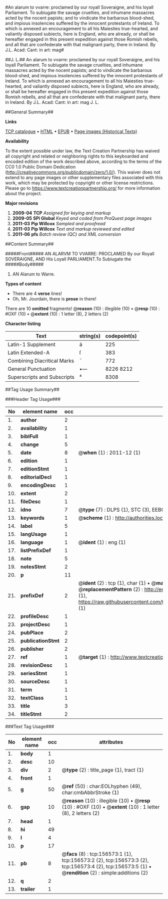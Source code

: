 #An alarum to vvarre: proclamed by our royall Soveraigne, and his loyall Parliament. To subiugate the savage cruelties, and inhumane massacres acted by the nocent papists; and to vindicate the barbarous blood-shed, and impious insolencies suffered by the innocent protestants of Ireland. To which is annexed an encouragement to all his Maiesties true-hearted, and valiantly disposed subiects, here is England, who are already, or shall be hereafter engaged in this present expedition against those Romish rebells, and all that are confederate with that malignant party, there in Ireland. By J.L. Acad: Cant: in art: mag#

##J. L.##
An alarum to vvarre: proclamed by our royall Soveraigne, and his loyall Parliament. To subiugate the savage cruelties, and inhumane massacres acted by the nocent papists; and to vindicate the barbarous blood-shed, and impious insolencies suffered by the innocent protestants of Ireland. To which is annexed an encouragement to all his Maiesties true-hearted, and valiantly disposed subiects, here is England, who are already, or shall be hereafter engaged in this present expedition against those Romish rebells, and all that are confederate with that malignant party, there in Ireland. By J.L. Acad: Cant: in art: mag
J. L.

##General Summary##

**Links**

[TCP catalogue](http://www.ota.ox.ac.uk/tcp/)  • 
[HTML](http://tei.it.ox.ac.uk/tcp/Texts-HTML/free/A88/A88360.html)  • 
[EPUB](http://tei.it.ox.ac.uk/tcp/Texts-EPUB/free/A88/A88360.epub) • 
[Page images (Historical Texts)](https://historicaltexts.jisc.ac.uk/eebo-99871316e)

**Availability**

To the extent possible under law, the Text Creation Partnership has waived all copyright and related or neighboring rights to this keyboarded and encoded edition of the work described above, according to the terms of the CC0 1.0 Public Domain Dedication (http://creativecommons.org/publicdomain/zero/1.0/). This waiver does not extend to any page images or other supplementary files associated with this work, which may be protected by copyright or other license restrictions. Please go to https://www.textcreationpartnership.org/ for more information about the project.

**Major revisions**

1. __2009-04__ __TCP__ *Assigned for keying and markup*
1. __2009-05__ __SPi Global__ *Keyed and coded from ProQuest page images*
1. __2011-03__ __Pip Willcox__ *Sampled and proofread*
1. __2011-03__ __Pip Willcox__ *Text and markup reviewed and edited*
1. __2011-06__ __pfs__ *Batch review (QC) and XML conversion*

##Content Summary##

#####Front#####
AN ALARVM TO VVARRE: PROCLAMED By our Royall SOVERAIGNE, AND His
Loyall PARLIAMENT.To Subiugate the 
#####Body#####

1. AN Alarum to Warre.

**Types of content**

  * There are 4 **verse** lines!
  * Oh, Mr. Jourdain, there is **prose** in there!

There are 10 **omitted** fragments! 
 @__reason__ (10) : illegible (10)  •  @__resp__ (10) : #OXF (10)  •  @__extent__ (10) : 1 letter (8), 2 letters (2)

**Character listing**


|Text|string(s)|codepoint(s)|
|---|---|---|
|Latin-1 Supplement|á|225|
|Latin Extended-A|ſ|383|
|Combining             Diacritical Marks|̄|772|
|General Punctuation|•—|8226 8212|
|Superscripts             and Subscripts|⁴|8308|

##Tag Usage Summary##

###Header Tag Usage###

|No|element name|occ|attributes|
|---|---|---|---|
|1.|__author__|2||
|2.|__availability__|1||
|3.|__biblFull__|1||
|4.|__change__|5||
|5.|__date__|8| @__when__ (1) : 2011-12 (1)|
|6.|__edition__|1||
|7.|__editionStmt__|1||
|8.|__editorialDecl__|1||
|9.|__encodingDesc__|1||
|10.|__extent__|2||
|11.|__fileDesc__|1||
|12.|__idno__|7| @__type__ (7) : DLPS (1), STC (3), EEBO-CITATION (1), PROQUEST (1), VID (1)|
|13.|__keywords__|1| @__scheme__ (1) : http://authorities.loc.gov/ (1)|
|14.|__label__|5||
|15.|__langUsage__|1||
|16.|__language__|1| @__ident__ (1) : eng (1)|
|17.|__listPrefixDef__|1||
|18.|__note__|5||
|19.|__notesStmt__|2||
|20.|__p__|11||
|21.|__prefixDef__|2| @__ident__ (2) : tcp (1), char (1)  •  @__matchPattern__ (2) : ([0-9\-]+):([0-9IVX]+) (1), (.+) (1)  •  @__replacementPattern__ (2) : http://eebo.chadwyck.com/downloadtiff?vid=$1&page=$2 (1), https://raw.githubusercontent.com/textcreationpartnership/Texts/master/tcpchars.xml#$1 (1)|
|22.|__profileDesc__|1||
|23.|__projectDesc__|1||
|24.|__pubPlace__|2||
|25.|__publicationStmt__|2||
|26.|__publisher__|2||
|27.|__ref__|1| @__target__ (1) : http://www.textcreationpartnership.org/docs/. (1)|
|28.|__revisionDesc__|1||
|29.|__seriesStmt__|1||
|30.|__sourceDesc__|1||
|31.|__term__|1||
|32.|__textClass__|1||
|33.|__title__|3||
|34.|__titleStmt__|2||


###Text Tag Usage###

|No|element name|occ|attributes|
|---|---|---|---|
|1.|__body__|1||
|2.|__desc__|10||
|3.|__div__|2| @__type__ (2) : title_page (1), tract (1)|
|4.|__front__|1||
|5.|__g__|50| @__ref__ (50) : char:EOLhyphen (49), char:cmbAbbrStroke (1)|
|6.|__gap__|10| @__reason__ (10) : illegible (10)  •  @__resp__ (10) : #OXF (10)  •  @__extent__ (10) : 1 letter (8), 2 letters (2)|
|7.|__head__|1||
|8.|__hi__|49||
|9.|__l__|4||
|10.|__p__|17||
|11.|__pb__|8| @__facs__ (8) : tcp:156573:1 (1), tcp:156573:2 (2), tcp:156573:3 (2), tcp:156573:4 (2), tcp:156573:5 (1)  •  @__rendition__ (2) : simple:additions (2)|
|12.|__q__|2||
|13.|__trailer__|1||
